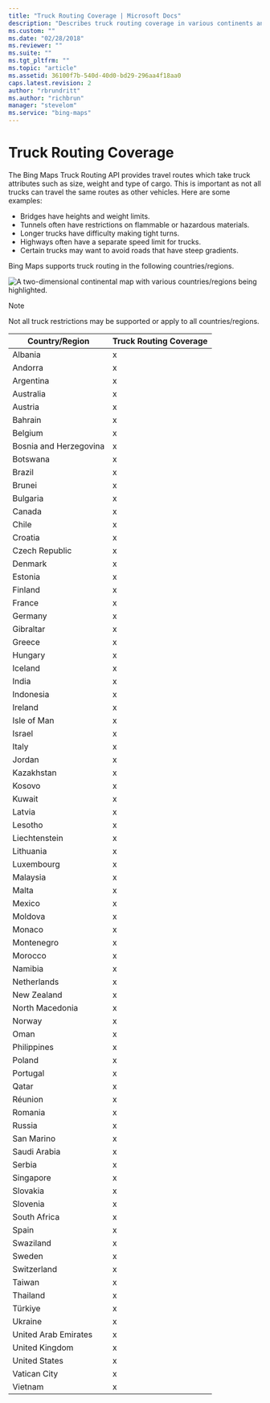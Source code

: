 ```yaml
---
title: "Truck Routing Coverage | Microsoft Docs"
description: "Describes truck routing coverage in various continents and provides a table that outlines truck routing coverage availability for various countries/regions."
ms.custom: ""
ms.date: "02/28/2018"
ms.reviewer: ""
ms.suite: ""
ms.tgt_pltfrm: ""
ms.topic: "article"
ms.assetid: 36100f7b-540d-40d0-bd29-296aa4f18aa0
caps.latest.revision: 2
author: "rbrundritt"
ms.author: "richbrun"
manager: "stevelom"
ms.service: "bing-maps"
---
```

# Truck Routing Coverage
The Bing Maps Truck Routing API provides travel routes which take truck attributes such as size, weight and type of cargo. This is important as not all trucks can travel the same routes as other vehicles. Here are some examples:

* Bridges have heights and weight limits.
* Tunnels often have restrictions on flammable or hazardous materials.
* Longer trucks have difficulty making tight turns.
* Highways often have a separate speed limit for trucks.
* Certain trucks may want to avoid roads that have steep gradients.

Bing Maps supports truck routing in the following countries/regions.

![A two-dimensional continental map with various countries/regions being highlighted.](../coverage/media/bm-truckroutingcoverage2017.png)

> [!NOTE]
> Not all truck restrictions may be supported or apply to all countries/regions.

| Country/Region         | Truck Routing Coverage     |
|------------------------|----------------------------|
| Albania                | x                          |
| Andorra                | x                          |
| Argentina              | x                          |
| Australia              | x                          |
| Austria                | x                          |
| Bahrain                | x                          |
| Belgium                | x                          |
| Bosnia and Herzegovina | x                          |
| Botswana               | x                          |
| Brazil                 | x                          |
| Brunei                 | x                          |
| Bulgaria               | x                          |
| Canada                 | x                          |
| Chile                  | x                          |
| Croatia                | x                          |
| Czech Republic         | x                          |
| Denmark                | x                          |
| Estonia                | x                          |
| Finland                | x                          |
| France                 | x                          |
| Germany                | x                          |
| Gibraltar              | x                          |
| Greece                 | x                          |
| Hungary                | x                          |
| Iceland                | x                          |
| India                  | x                          |
| Indonesia              | x                          |
| Ireland                | x                          |
| Isle of Man            | x                          |
| Israel                 | x                          |
| Italy                  | x                          |
| Jordan                 | x                          |
| Kazakhstan             | x                          |
| Kosovo                 | x                          |
| Kuwait                 | x                          |
| Latvia                 | x                          |
| Lesotho                | x                          |
| Liechtenstein          | x                          |
| Lithuania              | x                          |
| Luxembourg             | x                          |
| Malaysia               | x                          |
| Malta                  | x                          |
| Mexico                 | x                          |
| Moldova                | x                          |
| Monaco                 | x                          |
| Montenegro             | x                          |
| Morocco                | x                          |
| Namibia                | x                          |
| Netherlands            | x                          |
| New Zealand            | x                          |
| North Macedonia        | x                          |
| Norway                 | x                          |
| Oman                   | x                          |
| Philippines            | x                          |
| Poland                 | x                          |
| Portugal               | x                          |
| Qatar                  | x                          |
| Réunion                | x                          |
| Romania                | x                          |
| Russia                 | x                          |
| San Marino             | x                          |
| Saudi Arabia           | x                          |
| Serbia                 | x                          |
| Singapore              | x                          |
| Slovakia               | x                          |
| Slovenia               | x                          |
| South Africa           | x                          |
| Spain                  | x                          |
| Swaziland              | x                          |
| Sweden                 | x                          |
| Switzerland            | x                          |
| Taiwan                 | x                          |
| Thailand               | x                          |
| Türkiye                 | x                          |
| Ukraine                | x                          |
| United Arab Emirates   | x                          |
| United Kingdom         | x                          |
| United States          | x                          |
| Vatican City           | x                          |
| Vietnam                | x                          |
